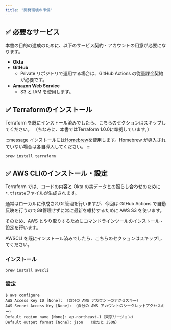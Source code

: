 ```yaml
---
title: "開発環境の準備"
---
```


## ✅ 必要なサービス

本書の目的の達成のために、以下のサービス契約・アカウントの用意が必要になります。

- **Okta**
- **GitHub**
  - Private リポジトリで運用する場合は、GitHub Actions の従量課金契約が必要です。
- **Amazon Web Service**
  - S3 と IAM を使用します。

## ✅ Terraformのインストール

Terraform を既にインストール済みでしたら、こちらのセクションはスキップしてください。
（ちなみに、本書ではTerraform 1.0.0に準拠しています。）

:::message
インストールには[Homebrew](https://brew.sh/index_ja)を使用します。Homebrew が導入されていない場合は各自導入してください。
:::

```shell
brew install terraform
```

## ✅ AWS CLIのインストール・設定

Terraform では、コードの内容と Okta の実データとの照らし合わせのために`*.tfstate`ファイルが生成されます。

通常はローカルに作成されGit管理を行いますが、今回は GitHub Actions で自動反映を行うのでGit管理せずに常に最新を維持するために AWS S3 を使います。

そのため、AWS とやり取りするためにコマンドラインツールのインストール・設定を行います。

AWSCLI を既にインストール済みでしたら、こちらのセクションはスキップしてください。

### インストール

```shell
brew install awscli
```

### 設定

```shell
$ aws configure
AWS Access Key ID [None]: （自分の AWS アカウントのアクセスキー）
AWS Secret Access Key [None]: （自分の AWS アカウントのシークレットアクセスキー）
Default region name [None]: ap-northeast-1（東京リージョン）
Default output format [None]: json　　（空だと JSON）
```
